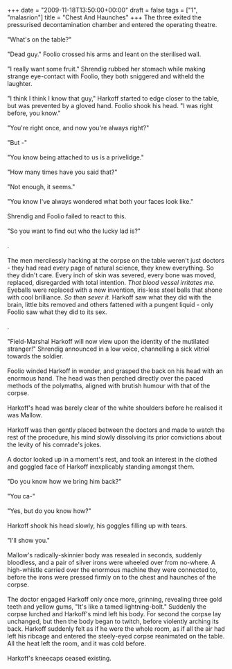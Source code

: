 +++
date = "2009-11-18T13:50:00+00:00"
draft = false
tags = ["1", "malasrion"]
title = "Chest And Haunches"
+++
The three exited the pressurised decontamination chamber and entered the operating theatre.<br/><br/>"What's on the table?"<br/><br/>"Dead guy." Foolio crossed his arms and leant on the sterilised wall.<br/><br/>"I really want some fruit." Shrendig rubbed her stomach while making strange eye-contact with Foolio, they both sniggered and witheld the laughter.<br/><br/>"I think I think I know that guy," Harkoff started to edge closer to the table, but was prevented by a gloved hand. Foolio shook his head. "I was right before, you know."<br/><br/>"You're right once, and now you're always right?"<br/><br/>"But -"<br/><br/>"You know being attached to us is a privelidge."<br/><br/>"How many times have you said that?"<br/><br/>"Not enough, it seems."<br/><br/>"You know I've always wondered what both your faces look like."<br/><br/>Shrendig and Foolio failed to react to this.<br/><br/>"So you want to find out who the lucky lad is?"<br/><br/>.<br/><br/>The men mercilessly hacking at the corpse on the table weren't just doctors - they had read every page of natural science, they knew everything. So they didn't care. Every inch of skin was severed, every bone was moved, replaced, disregarded with total intention. <em>That blood vessel irritates me.</em> Eyeballs were replaced with a new invention, iris-less steel balls that shone with cool brilliance. <em>So then sever it. </em>Harkoff saw what they did with the brain, little bits removed and others fattened with a pungent liquid - only Foolio saw what they did to its sex.<br/><br/>.<br/><br/>"Field-Marshal Harkoff will now view upon the identity of the mutilated stranger!" Shrendig announced in a low voice, channelling a sick vitriol towards the soldier.<br/><br/>Foolio winded Harkoff in wonder, and grasped the back on his head with an enormous hand. The head was then perched directly over the paced methods of the polymaths, aligned with brutish humour with that of the corpse.<br/><br/>Harkoff's head was barely clear of the white shoulders before he realised it was Mallow.<br/><br/>Harkoff was then gently placed between the doctors and made to watch the rest of the procedure, his mind slowly dissolving its prior convictions about the levity of his comrade's jokes.<br/><br/>A doctor looked up in a moment's rest, and took an interest in the clothed and goggled face of Harkoff inexplicably standing amongst them.<br/><br/>"Do you know how we bring him back?"<br/><br/>"You ca-"<br/><br/>"Yes, but do you know how?"<br/><br/>Harkoff shook his head slowly, his goggles filling up with tears.<br/><br/>"I'll show you."<br/><br/>Mallow's radically-skinnier body was resealed in seconds, suddenly bloodless, and a pair of silver irons were wheeled over from no-where. A high-whistle carried over the enormous machine they were connected to, before the irons were pressed firmly on to the chest and haunches of the corpse.<br/><br/>The doctor engaged Harkoff only once more, grinning, revealing three gold teeth and yellow gums, "It's like a tamed lightning-bolt." Suddenly the corpse lurched and Harkoff's mind left his body. For second the corpse lay unchanged, but then the body began to twitch, before violently arching its back. Harkoff suddenly felt as if he were the whole room, as if all the air had left his ribcage and entered the steely-eyed corpse reanimated on the table. All the heat left the room, and it was cold before.<br/><br/>Harkoff's kneecaps ceased existing.<div class="blogger-post-footer"><img width='1' height='1' src='https://blogger.googleusercontent.com/tracker/5693059957647979680-8250916226700149520?l=cosmiccowbell.blogspot.com' alt='' /></div>